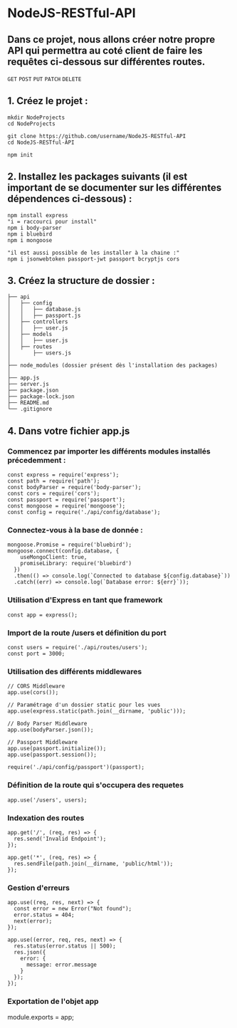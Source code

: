 # NodeJS-RESTful-API

## Dans ce projet, nous allons créer notre propre API qui permettra au coté client de faire les requêtes ci-dessous sur différentes routes.
```GET``` 
```POST```
```PUT```
```PATCH```
```DELETE```

## 1. Créez le projet :
```
mkdir NodeProjects
cd NodeProjects

git clone https://github.com/username/NodeJS-RESTful-API
cd NodeJS-RESTful-API

npm init
```

## 2. Installez les packages suivants (il est important de se documenter sur les différentes dépendences ci-dessous) :

```
npm install express
"i = raccourci pour install"
npm i body-parser
npm i bluebird
npm i mongoose

"il est aussi possible de les installer à la chaine :"
npm i jsonwebtoken passport-jwt passport bcryptjs cors
```

## 3. Créez la structure de dossier :
```
├── api
│   ├── config
│   │   ├── database.js
│   │   ├── passport.js
│   ├── controllers
│   │   ├── user.js
│   ├── models
│   │   ├── user.js
│   ├── routes
│       ├── users.js
│
├── node_modules (dossier présent dès l'installation des packages)
│
├── app.js
├── server.js
├── package.json
├── package-lock.json
├── README.md
└── .gitignore
```
## 4. Dans votre fichier app.js

### Commencez par importer les différents modules installés précedemment :

```
const express = require('express');
const path = require('path');
const bodyParser = require('body-parser');
const cors = require('cors');
const passport = require('passport');
const mongoose = require('mongoose');
const config = require('./api/config/database');
```

### Connectez-vous à la base de donnée :

```
mongoose.Promise = require('bluebird');
mongoose.connect(config.database, {
    useMongoClient: true,
    promiseLibrary: require('bluebird')
  })
  .then(() => console.log(`Connected to database ${config.database}`))
  .catch((err) => console.log(`Database error: ${err}`));
```

### Utilisation d'Express en tant que framework
```
const app = express();
```
### Import de la route /users et définition du port
```
const users = require('./api/routes/users');
const port = 3000;
```

### Utilisation des différents middlewares
```
// CORS Middleware
app.use(cors());

// Paramétrage d'un dossier static pour les vues
app.use(express.static(path.join(__dirname, 'public')));

// Body Parser Middleware
app.use(bodyParser.json());

// Passport Middleware
app.use(passport.initialize());
app.use(passport.session());

require('./api/config/passport')(passport);
```

### Définition de la route qui s'occupera des requetes
```
app.use('/users', users);
```
### Indexation des routes
```
app.get('/', (req, res) => {
  res.send('Invalid Endpoint');
});

app.get('*', (req, res) => {
  res.sendFile(path.join(__dirname, 'public/html'));
});
```

### Gestion d'erreurs
```
app.use((req, res, next) => {
  const error = new Error("Not found");
  error.status = 404;
  next(error);
});

app.use((error, req, res, next) => {
  res.status(error.status || 500);
  res.json({
    error: {
      message: error.message
    }
  });
});

```

### Exportation de l'objet app

module.exports = app;